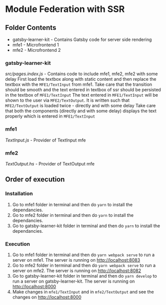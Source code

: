 # Module Federation with SSR

## Folder Contents
* gatsby-learner-kit - Contains Gatsby code for server side rendering
* mfe1 - Microfrontend 1
* mfe2 - Microfrontend 2

### gatsby-learner-kit
*src/pages.index.js* - Contains code to include mfe1, mfe2, mfe2 with some delay
First load the textbox along with static content and then replace the textbox with the `MFE1/TextInput` from mfe1. Take care that the transition should be smooth and the text entered in textbox of ssr should be persisted in the textbox of `MFE1/TextInput`
The text entered in `MFE1/TextInput` will be shown to the user via `MFE2/TextOutput`. It is written such that `MFE2/TextOutput` is loaded twice - directly and with some delay
Take care that both the components (directly and with some delay) displays the text properly which is entered in `MFE1/TextInput`

### mfe1
*TextInput.js* - Provider of TextInput mfe

### mfe2
*TextOutput.hs* - Provider of TextOutput mfe

## Order of execution

### Installation
1. Go to mfe1 folder in terminal and then do `yarn` to install the dependancies.
2. Go to mfe2 folder in terminal and then do `yarn` to install the dependancies.
3. Go to gatsby-learner-kit folder in terminal and then do `yarn` to install the dependancies.

### Execution
1. Go to mfe1 folder in terminal and then do `yarn webpack serve` to run a server on mfe1. The server is running on [http://localhost:8083](http://localhost:8083)
2. Go to mfe2 folder in terminal and then do `yarn webpack serve` to run a server on mfe2. The server is running on [http://localhost:8082](http://localhost:8082)
3. Go to gatsby-learner-kit folder in terminal and then do `yarn develop` to run a server on gatsby-learner-kit. The server is running on [http://localhost:8000](http://localhost:8000)
4. Make changes in `mfe1/TextInput` and in `mfe2/TextOutput` and see the changes on [http://localhost:8000](http://localhost:8000)
